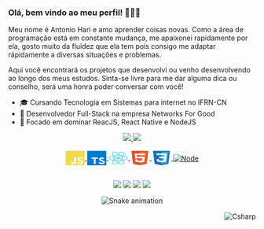 ### Olá, bem vindo ao meu perfil! 🐱‍👤🚀

Meu nome é Antonio Hari e amo aprender coisas novas. Como a área de programação está em constante mudança, me apaixonei rapidamente por ela, gosto muito da fluidez que ela tem pois consigo me adaptar rápidamente a diversas situações e problemas.

Aqui você encontrará os projetos que desenvolvi ou venho desenvolvendo ao longo dos meus estudos. Sinta-se livre para me dar alguma dica ou conselho, será uma honra poder conversar com você!

- 🎓 Cursando Tecnologia em Sistemas para internet no IFRN-CN
- 🔭 Desenvolvedor Full-Stack na empresa Networks For Good
- 🌱 Focado em dominar ReacJS, React Native e NodeJS

<div align="center">
  <a href="https://github.com/hari6091">
  <img height="180em" src="https://github-readme-stats.vercel.app/api?username=hari6091&show_icons=true&theme=dracula&include_all_commits=true&count_private=true"/>
  <img height="180em" src="https://github-readme-stats.vercel.app/api/top-langs/?username=hari6091&layout=compact&langs_count=7&theme=dracula"/>
</div>

<div align="center"><br>
  <img align="center" alt="Js" height="30" width="40" src="https://raw.githubusercontent.com/devicons/devicon/master/icons/javascript/javascript-plain.svg">
  <img align="center" alt="Ts" height="30" width="40" src="https://raw.githubusercontent.com/devicons/devicon/master/icons/typescript/typescript-plain.svg">
  <img align="center" alt="React" height="30" width="40" src="https://raw.githubusercontent.com/devicons/devicon/master/icons/react/react-original.svg">
  <img align="center" alt="HTML" height="30" width="40" src="https://raw.githubusercontent.com/devicons/devicon/master/icons/html5/html5-original.svg">
  <img align="center" alt="CSS" height="30" width="40" src="https://raw.githubusercontent.com/devicons/devicon/master/icons/css3/css3-original.svg">
  <img align="center" alt="Node" height="30" width="40"  src="https://cdn.jsdelivr.net/gh/devicons/devicon/icons/nodejs/nodejs-original.svg" />
</div>

##

<div align="center"> 
  <a href="https://instagram.com/__.h.ari._" target="_blank"><img src="https://img.shields.io/badge/-Instagram-%23E4405F?style=for-the-badge&logo=instagram&logoColor=white" target="_blank"></a>
  <a href = "mailto:hari.junior19"><img src="https://img.shields.io/badge/-Gmail-%23333?style=for-the-badge&logo=gmail&logoColor=white" target="_blank"></a>
  <a href="www.linkedin.com/in/hari6091" target="_blank"><img src="https://img.shields.io/badge/-LinkedIn-%230077B5?style=for-the-badge&logo=linkedin&logoColor=white" target="_blank"></a>
  <a href="www.linkedin.com/in/hari6091" target="_blank"><img src="https://img.shields.io/badge/-Instagram-%23E4405F?style=for-the-badge&logo=instagram&logoColor=white" target="_blank"></a>
 
  ![Snake animation](https://github.com/hari6091/hari6091/blob/output/github-contribution-grid-snake.svg)
 
 
 <div align="right">
    <img align="center" alt="Csharp" height="30" width="150" src="https://komarev.com/ghpvc/?username=hari6091&color=58fe88" alt="alexsgross" />
 </div>
 
</div>


